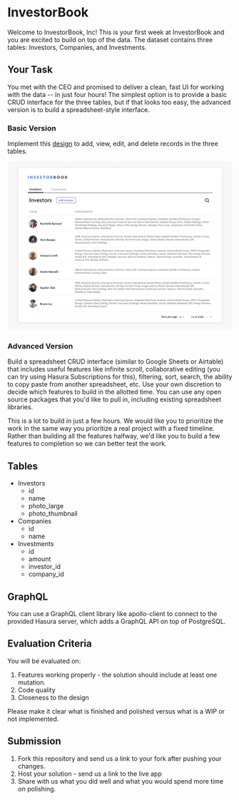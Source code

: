 # InvestorBook

Welcome to InvestorBook, Inc! This is your first week at InvestorBook and you
are excited to build on top of the data. The dataset contains three tables:
Investors, Companies, and Investments.

## Your Task

You met with the CEO and promised to deliver a clean, fast UI for working with
the data -- in just four hours! The simplest option is to provide a basic CRUD
interface for the three tables, but if that looks too easy, the advanced version
is to build a spreadsheet-style interface.

### Basic Version

Implement this
[design](https://www.figma.com/file/JJt9uopcl9K3WxPjCxT8V0/Investorbook?node-id=0%3A1)
to add, view, edit, and delete records in the three tables.

![screenshot](investorbook.png)

### Advanced Version

Build a spreadsheet CRUD interface (similar to Google Sheets or Airtable) that
includes useful features like infinite scroll, collaborative editing (you can
try using Hasura Subscriptions for this), filtering, sort, search, the ability
to copy paste from another spreadsheet, etc. Use your own discretion to decide
which features to build in the allotted time. You can use any open source
packages that you'd like to pull in, including existing spreadsheet libraries.

This is a lot to build in just a few hours. We would like you to prioritize the work in the same way you prioritize a real project with a fixed timeline. Rather than building all the features halfway, we'd like you to build a few features to completion so we can better test the work. 

## Tables

- Investors
  - id
  - name
  - photo_large
  - photo_thumbnail
- Companies
  - id
  - name
- Investments
  - id
  - amount
  - investor_id
  - company_id

## GraphQL

You can use a GraphQL client library like apollo-client to connect to the
provided Hasura server, which adds a GraphQL API on top of PostgreSQL.

## Evaluation Criteria

You will be evaluated on:

1. Features working properly - the solution should include at least one mutation.
2. Code quality
3. Closeness to the design

Please make it clear what is finished and polished versus what is a WIP or not
implemented.

## Submission

1. Fork this repository and send us a link to your fork after pushing your changes. 
2. Host your solution - send us a link to the live app
3. Share with us what you did well and what you would
spend more time on polishing. 
